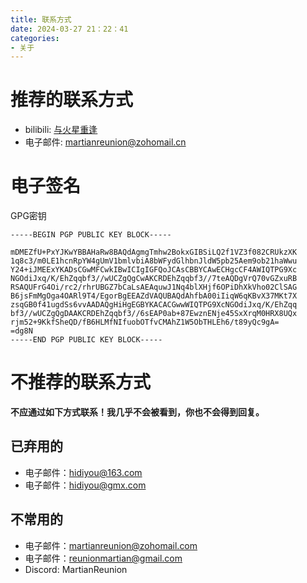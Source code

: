 ```yaml
---
title: 联系方式
date: 2024-03-27 21：22：41
categories:
- 关于
---
```


# 推荐的联系方式
- bilibili: [与火星重逢](https://space.bilibili.com/1373420171)
- 电子邮件: martianreunion@zohomail.cn

# 电子签名

GPG密钥
```
-----BEGIN PGP PUBLIC KEY BLOCK-----

mDMEZfU+PxYJKwYBBAHaRw8BAQdAgmgTmhw2BokxGIBSiLQ2f1VZ3f082CRUkzXK
1q8c3/m0LE1hcnRpYW4gUmV1bmlvbiA8bWFydGlhbnJldW5pb25Aem9ob21haWwu
Y24+iJMEExYKADsCGwMFCwkIBwICIgIGFQoJCAsCBBYCAwECHgcCF4AWIQTPG9Xc
NGOdiJxq/K/EhZqqbf3//wUCZgQgCwAKCRDEhZqqbf3//7teAQDgVrQ70vGZxuRB
RSAQUFrG4Oi/rc2/rhrUBGZ7bCaLsAEAquwJ1Nq4blXHjf6OPiDhXkVho02ClSAG
B6jsFmMgOga4OARl9T4/EgorBgEEAZdVAQUBAQdAhfbA00iIiqW6qKBvX37MKt7X
zsqGB0f41ugdSs6vvAADAQgHiHgEGBYKACACGwwWIQTPG9XcNGOdiJxq/K/EhZqq
bf3//wUCZgQgDAAKCRDEhZqqbf3//6sEAP0ab+87EwznENje45SxXrqM0HRX8UQx
rjm52+9KkfSheQD/fB6HLMfNIfuobOTfvCMAhZ1W5ObTHLEh6/t89yQc9gA=
=dg8N
-----END PGP PUBLIC KEY BLOCK-----
```

# 不推荐的联系方式
**不应通过如下方式联系！我几乎不会被看到，你也不会得到回复。**
## 已弃用的
- 电子邮件：hidiyou@163.com
- 电子邮件：hidiyou@gmx.com
## 不常用的
- 电子邮件：martianreunion@zohomail.com
- 电子邮件：reunionmartian@gmail.com
- Discord: MartianReunion

